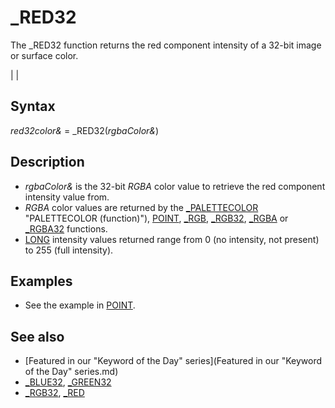 # _RED32

The _RED32 function returns the red component intensity of a 32-bit image or surface color.

  

|  |

## Syntax

*red32color&* = _RED32(*rgbaColor&*)
  

## Description

* *rgbaColor&* is the 32-bit *RGBA* color value to retrieve the red component intensity value from.
* *RGBA* color values are returned by the [_PALETTECOLOR](_PALETTECOLOR.md) "PALETTECOLOR (function)"), [POINT](POINT.md), [_RGB](_RGB.md), [_RGB32](_RGB32.md), [_RGBA](_RGBA.md) or [_RGBA32](_RGBA32.md) functions.
* [LONG](LONG.md) intensity values returned range from 0 (no intensity, not present) to 255 (full intensity).

  

## Examples

* See the example in [POINT](POINT.md).

  

## See also

* [Featured in our "Keyword of the Day" series](Featured in our "Keyword of the Day" series.md)
* [_BLUE32](_BLUE32.md), [_GREEN32](_GREEN32.md)
* [_RGB32](_RGB32.md), [_RED](_RED.md)

  
